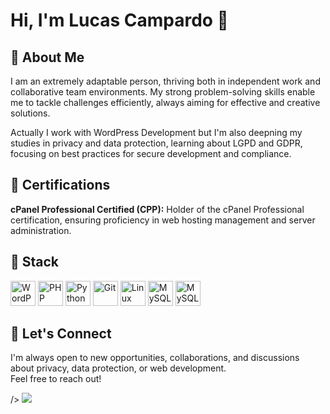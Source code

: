 # Hi, I'm Lucas Campardo 👋

## 🌱 About Me

I am an extremely adaptable person, thriving both in independent work and collaborative team environments. My strong problem-solving skills enable me to tackle challenges efficiently, always aiming for effective and creative solutions.

Actually I work with WordPress Development but I'm also deepning my studies in privacy and data protection, learning about LGPD and GDPR, focusing on best practices for secure development and compliance.

## 🚀 Certifications
**cPanel Professional Certified (CPP):** Holder of the cPanel Professional certification, ensuring proficiency in web hosting management and server administration.


## 🚩 Stack
<p align="left">
  <img src="https://cdn.jsdelivr.net/gh/devicons/devicon/icons/wordpress/wordpress-original.svg" alt="WordPress" width="40" height="40"/>
  <img src="https://cdn.jsdelivr.net/gh/devicons/devicon/icons/php/php-original.svg" alt="PHP" width="40" height="40"/> 
  <img src="https://cdn.jsdelivr.net/gh/devicons/devicon/icons/csharp/csharp-original.svg" alt="Python" width="40" height="40"/>
  <img src="https://cdn.jsdelivr.net/gh/devicons/devicon/icons/git/git-original.svg" alt="Git" width="40" height="40"/>
  <img src="https://cdn.jsdelivr.net/gh/devicons/devicon/icons/linux/linux-original.svg" alt="Linux" width="40" height="40"/>
  <img src="https://cdn.jsdelivr.net/gh/devicons/devicon/icons/mysql/mysql-original.svg" alt="MySQL" width="40" height="40"/>
  <img src="https://cdn.jsdelivr.net/gh/devicons/devicon/icons/azure/azure-original.svg" alt="MySQL" width="40" height="40"/>
</p>

## 🤝 Let's Connect

I'm always open to new opportunities, collaborations, and discussions about privacy, data protection, or web development.  
Feel free to reach out!

<picture>
  <source
    srcset="https://github-readme-stats.vercel.app/api?username=lucascampardo1&show_icons=true&theme=midnight-purple"
    media="(prefers-color-scheme: dark)"
  />
  <source
    srcset="https://github-readme-stats.vercel.app/api?username=lucascampardo1&show_icons=true"
    media="(prefers-color-scheme: dark), (prefers-color-scheme: no-preference)"
    
  />
  <img src="https://github-readme-stats.vercel.app/api?username=lucascampardo1&show_icons=true" />
</picture>          

